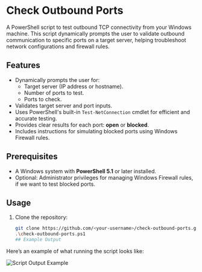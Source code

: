 # Check Outbound Ports

A PowerShell script to test outbound TCP connectivity from your Windows machine. This script dynamically prompts the user to validate outbound communication to specific ports on a target server, helping troubleshoot network configurations and firewall rules.

## Features

- Dynamically prompts the user for:
  - Target server (IP address or hostname).
  - Number of ports to test.
  - Ports to check.
- Validates target server and port inputs.
- Uses PowerShell's built-in `Test-NetConnection` cmdlet for efficient and accurate testing.
- Provides clear results for each port: **open** or **blocked**.
- Includes instructions for simulating blocked ports using Windows Firewall rules.

## Prerequisites

- A Windows system with **PowerShell 5.1** or later installed.
- Optional: Administrator privileges for managing Windows Firewall rules, if we want to test blocked ports.

## Usage

1. Clone the repository:
   ```bash
   git clone https://github.com/<your-username>/check-outbound-ports.git
   .\check-outbound-ports.ps1
   ## Example Output

Here’s an example of what running the script looks like:

![Script Output Example](https://github.com/Y3llowDuck/port_check_PowerShell/blob/main/Screenshot%202024-12-16%20at%201.16.51%20PM.png?raw=true)


